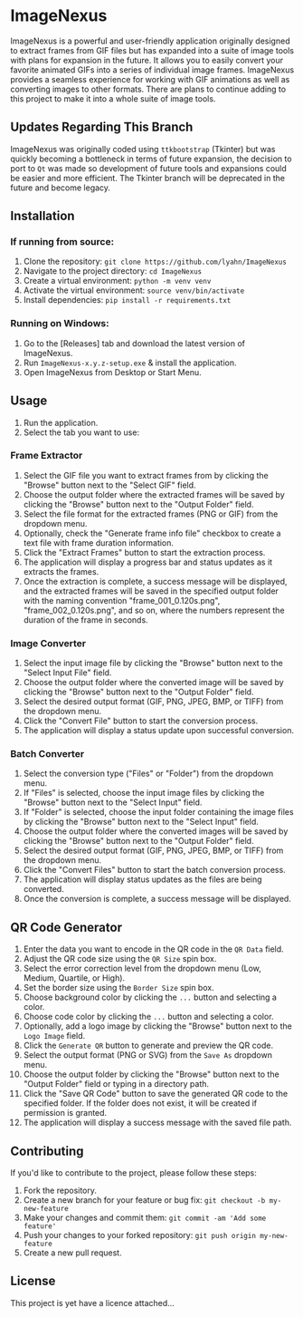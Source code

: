 # ImageNexus


ImageNexus is a powerful and user-friendly application originally designed to extract frames from GIF files but has expanded into a suite of image tools with plans for expansion in the future. It allows you to easily convert your favorite animated GIFs into a series of individual image frames. ImageNexus provides a seamless experience for working with GIF animations as well as converting images to other formats. There are plans to continue adding to this project to make it into a whole suite of image tools.

## Updates Regarding This Branch

ImageNexus was originally coded using `ttkbootstrap` (Tkinter) but was quickly becoming a bottleneck in terms of future expansion, the decision to port to `Qt` was made so development of future tools and expansions could be easier and more efficient. The Tkinter branch will be deprecated in the future and become legacy.

## Installation
### If running from source:
1. Clone the repository: `git clone https://github.com/lyahn/ImageNexus`
2. Navigate to the project directory: `cd ImageNexus`
3. Create a virtual environment: `python -m venv venv`
4. Activate the virtual environment: `source venv/bin/activate`
5. Install dependencies: `pip install -r requirements.txt`

### Running on Windows:
1. Go to the [Releases] tab and download the latest version of ImageNexus.
2. Run `ImageNexus-x.y.z-setup.exe` & install the application.
3. Open ImageNexus from Desktop or Start Menu.

## Usage

1. Run the application.
2. Select the tab you want to use:

### Frame Extractor
1. Select the GIF file you want to extract frames from by clicking the "Browse" button next to the "Select GIF" field.
2. Choose the output folder where the extracted frames will be saved by clicking the "Browse" button next to the "Output Folder" field.
3. Select the file format for the extracted frames (PNG or GIF) from the dropdown menu.
4. Optionally, check the "Generate frame info file" checkbox to create a text file with frame duration information.
5. Click the "Extract Frames" button to start the extraction process.
6. The application will display a progress bar and status updates as it extracts the frames.
7. Once the extraction is complete, a success message will be displayed, and the extracted frames will be saved in the specified output folder with the naming convention "frame_001_0.120s.png", "frame_002_0.120s.png", and so on, where the numbers represent the duration of the frame in seconds.

### Image Converter
1. Select the input image file by clicking the "Browse" button next to the "Select Input File" field.
2. Choose the output folder where the converted image will be saved by clicking the "Browse" button next to the "Output Folder" field.
3. Select the desired output format (GIF, PNG, JPEG, BMP, or TIFF) from the dropdown menu.
4. Click the "Convert File" button to start the conversion process.
5. The application will display a status update upon successful conversion.

### Batch Converter
1. Select the conversion type ("Files" or "Folder") from the dropdown menu.
2. If "Files" is selected, choose the input image files by clicking the "Browse" button next to the "Select Input" field.
3. If "Folder" is selected, choose the input folder containing the image files by clicking the "Browse" button next to the "Select Input" field.
4. Choose the output folder where the converted images will be saved by clicking the "Browse" button next to the "Output Folder" field.
5. Select the desired output format (GIF, PNG, JPEG, BMP, or TIFF) from the dropdown menu.
6. Click the "Convert Files" button to start the batch conversion process.
7. The application will display status updates as the files are being converted.
8. Once the conversion is complete, a success message will be displayed.

## QR Code Generator
1. Enter the data you want to encode in the QR code in the `QR Data` field.
2. Adjust the QR code size using the `QR Size` spin box.
3. Select the error correction level from the dropdown menu (Low, Medium, Quartile, or High).
4. Set the border size using the `Border Size` spin box.
5. Choose background color by clicking the `...` button and selecting a color.
6. Choose code color by clicking the `...` button and selecting a color.
7. Optionally, add a logo image by clicking the "Browse" button next to the `Logo Image` field.
8. Click the `Generate QR` button to generate and preview the QR code.
9. Select the output format (PNG or SVG) from the `Save As` dropdown menu.
10. Choose the output folder by clicking the "Browse" button next to the "Output Folder" field or typing in a directory path.
11. Click the "Save QR Code" button to save the generated QR code to the specified folder. If the folder does not exist, it will be created if permission is granted.
12. The application will display a success message with the saved file path.


## Contributing

If you'd like to contribute to the project, please follow these steps:

1. Fork the repository.
2. Create a new branch for your feature or bug fix: `git checkout -b my-new-feature`
3. Make your changes and commit them: `git commit -am 'Add some feature'`
4. Push your changes to your forked repository: `git push origin my-new-feature`
5. Create a new pull request.

## License

This project is yet have a licence attached...
